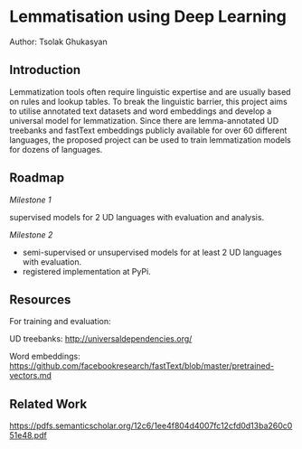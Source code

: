 # Lemmatisation using Deep Learning

Author: Tsolak Ghukasyan

## Introduction

Lemmatization tools often require linguistic expertise and are usually based on rules and lookup tables. To break the linguistic barrier, this project aims to utilise annotated text datasets and word embeddings and develop a universal model for lemmatization. Since there are lemma-annotated UD treebanks and fastText embeddings publicly available for over 60 different languages, the proposed project can be used to train lemmatization models for dozens of languages.

## Roadmap

_Milestone 1_

supervised models for 2 UD languages with evaluation and analysis.

_Milestone 2_
* semi-supervised or unsupervised models for at least 2 UD languages with evaluation.
* registered implementation at PyPi.

## Resources

For training and evaluation:

UD treebanks: http://universaldependencies.org/

Word embeddings: https://github.com/facebookresearch/fastText/blob/master/pretrained-vectors.md 

## Related Work

https://pdfs.semanticscholar.org/12c6/1ee4f804d4007fc12cfd0d13ba260c051e48.pdf
